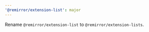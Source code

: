 ```yaml
---
'@remirror/extension-list': major
---
```


Rename `@remirror/extension-list` to `@remirror/extension-lists`.
